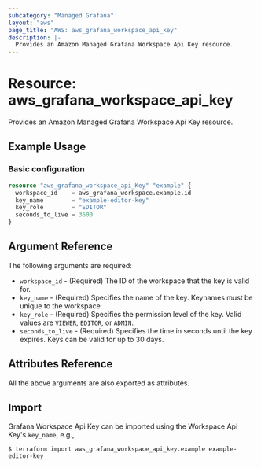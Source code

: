 ```yaml
---
subcategory: "Managed Grafana"
layout: "aws"
page_title: "AWS: aws_grafana_workspace_api_key"
description: |-
  Provides an Amazon Managed Grafana Workspace Api Key resource.
---
```


# Resource: aws_grafana_workspace_api_key

Provides an Amazon Managed Grafana Workspace Api Key resource.

## Example Usage

### Basic configuration

```terraform
resource "aws_grafana_workspace_api_Key" "example" {
  workspace_id    = aws_grafana_workspace.example.id
  key_name        = "example-editor-key"
  key_role        = "EDITOR"
  seconds_to_live = 3600
}
```

## Argument Reference

The following arguments are required:

- `workspace_id` - (Required) The ID of the workspace that the key is valid for.
- `key_name` - (Required) Specifies the name of the key. Keynames must be unique to the workspace.
- `key_role` - (Required) Specifies the permission level of the key. Valid values are `VIEWER`, `EDITOR`, or `ADMIN`.
- `seconds_to_live` - (Required) Specifies the time in seconds until the key expires. Keys can be valid for up to 30 days.

## Attributes Reference

All the above arguments are also exported as attributes.

## Import

Grafana Workspace Api Key can be imported using the Workspace Api Key's `key_name`, e.g.,

```
$ terraform import aws_grafana_workspace_api_key.example example-editor-key
```
